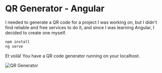 # QR Generator - Angular

I needed to generate a QR code for a project I was working on, but I didn't find reliable and free services to do it, and since I was learning Angular, I decided to create one myself.

```bash
npm install
ng serve
```

Et voilà! You have a QR code generator running on your localhost.

![QR Generator](![img.png](img.png))
